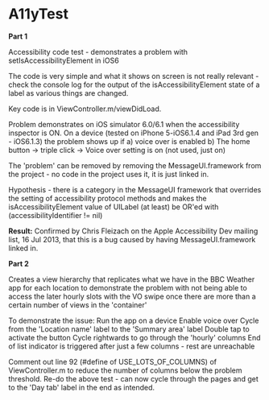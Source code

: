 A11yTest
========

**Part 1**

Accessibility code test - demonstrates a problem with setIsAccessibilityElement in iOS6

The code is very simple and what it shows on screen is not really relevant - check the console log for the output of the isAccessibilityElement state of a label as various things are changed.

Key code is in ViewController.m/viewDidLoad.

Problem demonstrates on iOS simulator 6.0/6.1 when the accessibility inspector is ON.
On a device (tested on iPhone 5-iOS6.1.4 and iPad 3rd gen - iOS6.1.3) the problem shows up if 
    a) voice over is enabled
    b) The home button -> triple click -> Voice over setting is on (not used, just on)
    
The 'problem' can be removed by removing the MessageUI.framework from the project - no code in the project uses it, it is just linked in.

Hypothesis - there is a category in the MessageUI framework that overrides the setting of accessibility protocol methods and makes the isAccessibilityElement value of UILabel (at least) be OR'ed with (accessibilityIdentifier != nil)

**Result:** Confirmed by Chris Fleizach on the Apple Accessibility Dev mailing list, 16 Jul 2013, that this is a bug caused by having MessageUI.framework linked in.

**Part 2**

Creates a view hierarchy that replicates what we have in the BBC Weather app for each location to demonstrate the problem with not being able to access the later hourly slots with the VO swipe once there are more than a certain number of views in the 'container'

To demonstrate the issue:
Run the app on a device
Enable voice over
Cycle from the 'Location name' label to the 'Summary area' label
Double tap to activate the button
Cycle rightwards to go through the 'hourly' columns
End of list indicator is triggered after just a few columns - rest are unreachable


Comment out line 92 (#define of USE_LOTS_OF_COLUMNS) of ViewController.m to reduce the number of columns below the problem threshold.
Re-do the above test - can now cycle through the pages and get to the 'Day tab' label in the end as intended.


